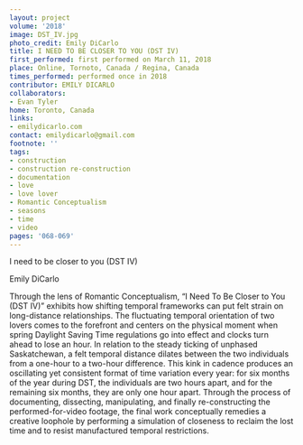 ```yaml
---
layout: project
volume: '2018'
image: DST_IV.jpg
photo_credit: Emily DiCarlo
title: I NEED TO BE CLOSER TO YOU (DST IV)
first_performed: first performed on March 11, 2018
place: Online, Tornoto, Canada / Regina, Canada
times_performed: performed once in 2018
contributor: EMILY DICARLO
collaborators:
- Evan Tyler
home: Toronto, Canada
links:
- emilydicarlo.com
contact: emilydicarlo@gmail.com
footnote: ''
tags:
- construction
- construction re-construction
- documentation
- love
- love lover
- Romantic Conceptualism
- seasons
- time
- video
pages: '068-069'
---
```


I need to be closer to you (DST IV)

Emily DiCarlo

Through the lens of Romantic Conceptualism, “I Need To Be Closer to You (DST IV)” exhibits how shifting temporal frameworks can put felt strain on long-distance relationships. The fluctuating temporal orientation of two lovers comes to the forefront and centers on the physical moment when spring Daylight Saving Time regulations go into effect and clocks turn ahead to lose an hour. In relation to the steady ticking of unphased Saskatchewan, a felt temporal distance dilates between the two individuals from a one-hour to a two-hour difference. This kink in cadence produces an oscillating yet consistent format of time variation every year: for six months of the year during DST, the individuals are two hours apart, and for the remaining six months, they are only one hour apart. Through the process of documenting, dissecting, manipulating, and finally re-constructing the performed-for-video footage, the final work conceptually remedies a creative loophole by performing a simulation of closeness to reclaim the lost time and to resist manufactured temporal restrictions.
